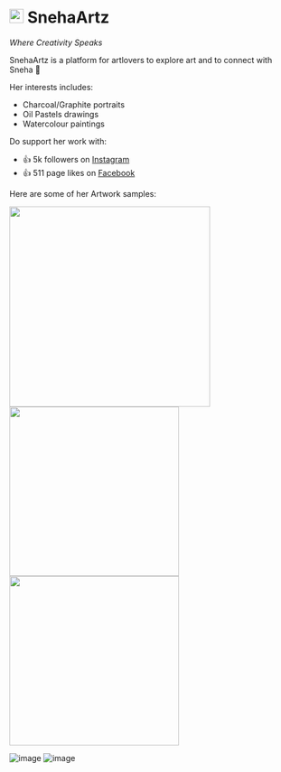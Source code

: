 <h1 float="left">
  <img src="https://scontent.fbbi5-1.fna.fbcdn.net/v/t1.6435-9/117105856_166214011730468_4761273717321414211_n.jpg?_nc_cat=102&ccb=1-5&_nc_sid=09cbfe&_nc_ohc=YGLX0V0rkoMAX_kCiM5&_nc_ht=scontent.fbbi5-1.fna&oh=9df08183f21440ffdd8925a42aed3ec4&oe=6195DCB1" width="25" alt="logo_of_SnehaArtz"> SnehaArtz
</h1>

_Where Creativity Speaks_

SnehaArtz is a platform for artlovers to explore art and to connect with Sneha 🥰

Her interests includes:
- Charcoal/Graphite portraits
- Oil Pastels drawings
- Watercolour paintings

Do support her work with:
- 👍 5k followers on [Instagram](https://instagram.com/snehasahoo97)
- 👍 511 page likes on [Facebook](https://www.facebook.com/SnehaArtz/)
 
Here are some of her Artwork samples:
<p>
  <img src="https://scontent.fbbi5-1.fna.fbcdn.net/v/t1.6435-9/245169796_420373656314501_1362714821161235057_n.jpg?_nc_cat=107&ccb=1-5&_nc_sid=8bfeb9&_nc_ohc=MaCW37Zw4kMAX_Jb1mZ&tn=GdgAcoTY3xcrxgpK&_nc_ht=scontent.fbbi5-1.fna&oh=8547d35239bbba4d6bf3134252f71588&oe=61968731" width="355"> 
  <img src="https://scontent.fbbi5-1.fna.fbcdn.net/v/t1.6435-9/236872175_379756677042866_3990555678336651157_n.jpg?_nc_cat=105&ccb=1-5&_nc_sid=8bfeb9&_nc_ohc=IkdHSuJR7nkAX-jyJd3&_nc_ht=scontent.fbbi5-1.fna&oh=f2b2518d7ae1057bbedbbf112fdae6af&oe=61991E4D" width="300"> 
 <img src= "https://scontent.fbbi5-1.fna.fbcdn.net/v/t1.6435-9/191626455_325786835773184_5419231688402661265_n.jpg?_nc_cat=101&ccb=1-5&_nc_sid=8bfeb9&_nc_ohc=12N9lygQN2kAX9pOYwx&_nc_ht=scontent.fbbi5-1.fna&oh=8994ad5dd18c016cde384698fa16d191&oe=6196D809" width="300">
<p/>


![image](https://user-images.githubusercontent.com/46858011/97068639-12161d80-15e7-11eb-9d64-ad22b698308e.png)
![image](https://user-images.githubusercontent.com/46858011/97068825-a9c83b80-15e8-11eb-8c8a-6830197fa10d.png)

